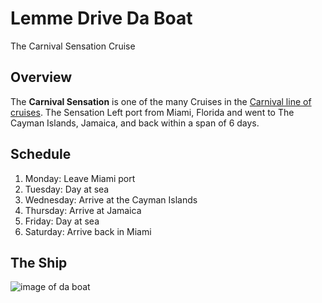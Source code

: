 # Lemme Drive Da Boat
The Carnival Sensation Cruise
## Overview 
The **Carnival Sensation** is one of the many Cruises in the [Carnival line of cruises](https://www.carnival.com/?gclsrc=aw.ds&gclid=EAIaIQobChMI8sPKlojJ5QIVhJ-zCh3U1w36EAAYASAAEgJsN_D_BwE&gclsrc=aw.ds). The Sensation Left port from Miami, Florida and went to The Cayman Islands, Jamaica, and back within a span of 6 days.
## Schedule
1. Monday: Leave Miami port
1. Tuesday: Day at sea
1. Wednesday: Arrive at the Cayman Islands
1. Thursday: Arrive at Jamaica
1. Friday: Day at sea
1. Saturday: Arrive back in Miami
## The Ship
![image of da boat](https://www.carnival.com/~/media/Images/Ships/SE/carnival-sensation-2.jpg)